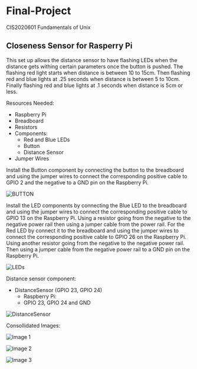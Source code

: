 # Final-Project
CIS2020601 Fundamentals of Unix

## Closeness Sensor for Rasperry Pi
This set up allows the distance sensor to have flashing LEDs when the distance gets withing certain parameters once the button is pushed. The flashing red light starts when distance is between 10 to 15cm.   Then flashing red and blue lights at .25 seconds when distance is between 5 to 10cm. Finally flashing red and blue lights at .1 seconds when distance is 5cm or less.

Resources Needed:
 - Raspberry Pi
 - Breadboard
 - Resistors
 - Components:
    - Red and Blue LEDs
    - Button
    - Distance Sensor
 - Jumper Wires


Install the Button component by connecting the button to the breadboard and using the jumper wires to connect the corresponding positive cable to GPIO 2 and the negative to a GND pin on the Raspberry Pi.

![BUTTON](https://user-images.githubusercontent.com/111941742/206001918-a88c5148-4b2b-4d8e-bf20-770fc5234b5b.jpg)


Install the LED components by connecting the Blue LED to the breadboard and using the jumper wires to connect the corresponding positive cable to GPIO 13 on the Raspberry Pi. Using a resistor going from the negative to the negative power rail then using a jumper cable from the power rail. For the Red LED by connect it to the breadboard and using the jumper wires to connect the corresponding positive cable to GPIO 26 on the Raspberry Pi. Using another resistor going from the negative to the negative power rail. Then using a jumper cable from the negative power rail to a GND pin on the Raspberry Pi. 


![LEDs](https://user-images.githubusercontent.com/111941742/206002096-9cedcd59-df94-4675-845b-c2893dce13f1.jpg)

Distance sensor component:
- DistanceSensor (GPIO 23, GPIO 24)
   - Raspberry Pi:
    - GPIO 23, GPIO 24 and GND


![DistanceSensor](https://user-images.githubusercontent.com/111941742/206002285-104a0a3d-eeb4-4911-a17d-624c7ed5e23c.jpg)


Consollidated Images:
 
 
 ![Image 1](https://user-images.githubusercontent.com/111941742/205985015-fcab7f05-2eae-4a39-a202-61a158d79100.jpg)


![Image 2](https://user-images.githubusercontent.com/111941742/205984990-b43e04e9-0a53-4dc2-be80-697d4215b944.jpg)


![Image 3](https://user-images.githubusercontent.com/111941742/205985046-9201b1ea-e719-4e97-99dc-ec0686599bf8.jpg)
